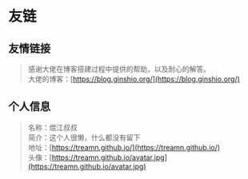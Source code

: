 # 友链


## 友情链接
> 感谢大佬在博客搭建过程中提供的帮助，以及耐心的解答。  
> 大佬的博客：[https://blog.ginshio.org/](https://blog.ginshio.org/)
## 个人信息
> 名称：煜江叔叔    
> 简介：这个人很懒，什么都没有留下   
> 地址：[https://treamn.github.io/](https://treamn.github.io/)    
> 头像：[https://treamn.github.io/avatar.jpg](https://treamn.github.io/avatar.jpg) 
